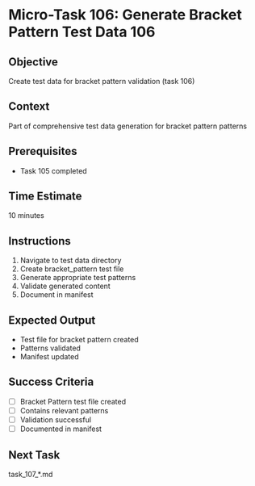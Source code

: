# Micro-Task 106: Generate Bracket Pattern Test Data 106

## Objective
Create test data for bracket pattern validation (task 106)

## Context
Part of comprehensive test data generation for bracket pattern patterns

## Prerequisites
- Task 105 completed

## Time Estimate
10 minutes

## Instructions
1. Navigate to test data directory
2. Create bracket_pattern test file
3. Generate appropriate test patterns
4. Validate generated content
5. Document in manifest

## Expected Output
- Test file for bracket pattern created
- Patterns validated
- Manifest updated

## Success Criteria
- [ ] Bracket Pattern test file created
- [ ] Contains relevant patterns
- [ ] Validation successful
- [ ] Documented in manifest

## Next Task
task_107_*.md